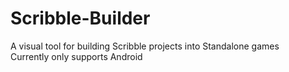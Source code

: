 # Scribble-Builder
A visual tool for building Scribble projects into Standalone games  
Currently only supports Android
